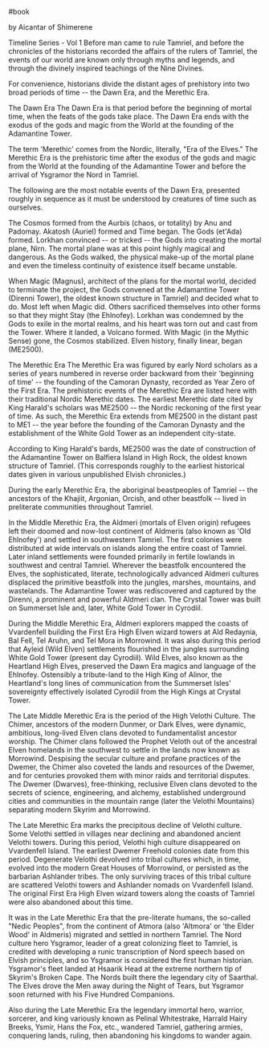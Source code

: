 #book

by Aicantar of Shimerene

Timeline Series - Vol 1
Before man came to rule Tamriel, and before the chronicles of the historians recorded the affairs of the rulers of Tamriel, the events of our world are known only through myths and legends, and through the divinely inspired teachings of the Nine Divines.

For convenience, historians divide the distant ages of prehistory into two broad periods of time -- the Dawn Era, and the Merethic Era.

The Dawn Era
The Dawn Era is that period before the beginning of mortal time, when the feats of the gods take place. The Dawn Era ends with the exodus of the gods and magic from the World at the founding of the Adamantine Tower.

The term 'Merethic' comes from the Nordic, literally, "Era of the Elves." The Merethic Era is the prehistoric time after the exodus of the gods and magic from the World at the founding of the Adamantine Tower and before the arrival of Ysgramor the Nord in Tamriel.

The following are the most notable events of the Dawn Era, presented roughly in sequence as it must be understood by creatures of time such as ourselves.

The Cosmos formed from the Aurbis (chaos, or totality) by Anu and Padomay. Akatosh (Auriel) formed and Time began. The Gods (et'Ada) formed. Lorkhan convinced -- or tricked -- the Gods into creating the mortal plane, Nirn. The mortal plane was at this point highly magical and dangerous. As the Gods walked, the physical make-up of the mortal plane and even the timeless continuity of existence itself became unstable.

When Magic (Magnus), architect of the plans for the mortal world, decided to terminate the project, the Gods convened at the Adamantine Tower (Direnni Tower), the oldest known structure in Tamriel) and decided what to do. Most left when Magic did. Others sacrificed themselves into other forms so that they might Stay (the Ehlnofey). Lorkhan was condemned by the Gods to exile in the mortal realms, and his heart was torn out and cast from the Tower. Where it landed, a Volcano formed. With Magic (in the Mythic Sense) gone, the Cosmos stabilized. Elven history, finally linear, began (ME2500).

The Merethic Era
The Merethic Era was figured by early Nord scholars as a series of years numbered in reverse order backward from their 'beginning of time' -- the founding of the Camoran Dynasty, recorded as Year Zero of the First Era. The prehistoric events of the Merethic Era are listed here with their traditional Nordic Merethic dates. The earliest Merethic date cited by King Harald's scholars was ME2500 -- the Nordic reckoning of the first year of time. As such, the Merethic Era extends from ME2500 in the distant past to ME1 -- the year before the founding of the Camoran Dynasty and the establishment of the White Gold Tower as an independent city-state.

According to King Harald's bards, ME2500 was the date of construction of the Adamantine Tower on Balfiera Island in High Rock, the oldest known structure of Tamriel. (This corresponds roughly to the earliest historical dates given in various unpublished Elvish chronicles.)

During the early Merethic Era, the aboriginal beastpeoples of Tamriel -- the ancestors of the Khajiit, Argonian, Orcish, and other beastfolk -- lived in preliterate communities throughout Tamriel.

In the Middle Merethic Era, the Aldmeri (mortals of Elven origin) refugees left their doomed and now-lost continent of Aldmeris (also known as 'Old Ehlnofey') and settled in southwestern Tamriel. The first colonies were distributed at wide intervals on islands along the entire coast of Tamriel. Later inland settlements were founded primarily in fertile lowlands in southwest and central Tamriel. Wherever the beastfolk encountered the Elves, the sophisticated, literate, technologically advanced Aldmeri cultures displaced the primitive beastfolk into the jungles, marshes, mountains, and wastelands. The Adamantine Tower was rediscovered and captured by the Direnni, a prominent and powerful Aldmeri clan. The Crystal Tower was built on Summerset Isle and, later, White Gold Tower in Cyrodiil.

During the Middle Merethic Era, Aldmeri explorers mapped the coasts of Vvardenfell building the First Era High Elven wizard towers at Ald Redaynia, Bal Fell, Tel Aruhn, and Tel Mora in Morrowind. It was also during this period that Ayleid (Wild Elven) settlements flourished in the jungles surrounding White Gold Tower (present day Cyrodiil). Wild Elves, also known as the Heartland High Elves, preserved the Dawn Era magics and language of the Ehlnofey. Ostensibly a tribute-land to the High King of Alinor, the Heartland's long lines of communication from the Summerset Isles' sovereignty effectively isolated Cyrodiil from the High Kings at Crystal Tower.

The Late Middle Merethic Era is the period of the High Velothi Culture. The Chimer, ancestors of the modern Dunmer, or Dark Elves, were dynamic, ambitious, long-lived Elven clans devoted to fundamentalist ancestor worship. The Chimer clans followed the Prophet Veloth out of the ancestral Elven homelands in the southwest to settle in the lands now known as Morrowind. Despising the secular culture and profane practices of the Dwemer, the Chimer also coveted the lands and resources of the Dwemer, and for centuries provoked them with minor raids and territorial disputes. The Dwemer (Dwarves), free-thinking, reclusive Elven clans devoted to the secrets of science, engineering, and alchemy, established underground cities and communities in the mountain range (later the Velothi Mountains) separating modern Skyrim and Morrowind.

The Late Merethic Era marks the precipitous decline of Velothi culture. Some Velothi settled in villages near declining and abandoned ancient Velothi towers. During this period, Velothi high culture disappeared on Vvardenfell Island. The earliest Dwemer Freehold colonies date from this period. Degenerate Velothi devolved into tribal cultures which, in time, evolved into the modern Great Houses of Morrowind, or persisted as the barbarian Ashlander tribes. The only surviving traces of this tribal culture are scattered Velothi towers and Ashlander nomads on Vvardenfell Island. The original First Era High Elven wizard towers along the coasts of Tamriel were also abandoned about this time.

It was in the Late Merethic Era that the pre-literate humans, the so-called "Nedic Peoples", from the continent of Atmora (also 'Altmora' or 'the Elder Wood' in Aldmeris) migrated and settled in northern Tamriel. The Nord culture hero Ysgramor, leader of a great colonizing fleet to Tamriel, is credited with developing a runic transcription of Nord speech based on Elvish principles, and so Ysgramor is considered the first human historian. Ysgramor's fleet landed at Hsaarik Head at the extreme northern tip of Skyrim's Broken Cape. The Nords built there the legendary city of Saarthal. The Elves drove the Men away during the Night of Tears, but Ysgramor soon returned with his Five Hundred Companions.

Also during the Late Merethic Era the legendary immortal hero, warrior, sorcerer, and king variously known as Pelinal Whitestrake, Harrald Hairy Breeks, Ysmir, Hans the Fox, etc., wandered Tamriel, gathering armies, conquering lands, ruling, then abandoning his kingdoms to wander again.
